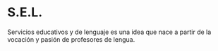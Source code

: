 # S.E.L.
Servicios educativos y de lenguaje es una idea que nace a partir de la vocación y pasión de profesores de lengua. 
